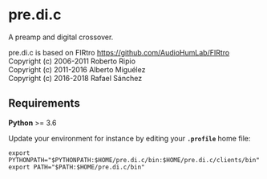 # pre.di.c
A preamp and digital crossover.

pre.di.c is based on FIRtro https://github.com/AudioHumLab/FIRtro  
Copyright (c) 2006-2011 Roberto Ripio  
Copyright (c) 2011-2016 Alberto Miguélez  
Copyright (c) 2016-2018 Rafael Sánchez  

## Requirements

**Python** >= 3.6

Update your environment for instance by editing your **`.profile`** home file:

```
export PYTHONPATH="$PYTHONPATH:$HOME/pre.di.c/bin:$HOME/pre.di.c/clients/bin"
export PATH="$PATH:$HOME/pre.di.c/bin"
```
